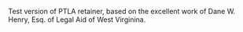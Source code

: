 Test version of PTLA retainer, based on the excellent work of Dane W. Henry, Esq. of Legal Aid of West Virginina. 